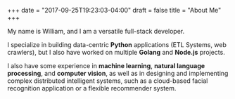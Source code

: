 +++
date = "2017-09-25T19:23:03-04:00"
draft = false
title = "About Me"
+++

My name is William, and I am a versatile full-stack developer.

I specialize in building data-centric **Python** applications (ETL Systems, web crawlers), but I also have worked on multiple **Golang** and **Node.js** projects.

I also have some experience in **machine learning**, **natural language processing**, and **computer vision**, as well as in designing and implementing complex distributed intelligent systems, such as a cloud-based facial recognition application or a flexible recommender system.

